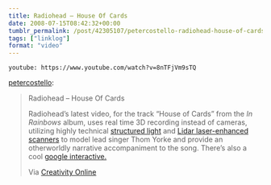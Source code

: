 ```yaml
---
title: Radiohead – House Of Cards
date: 2008-07-15T08:42:32+00:00
tumblr_permalink: /post/42305107/petercostello-radiohead-house-of-cards
tags: ["linklog"]
format: "video"
---
```


`youtube: https://www.youtube.com/watch?v=8nTFjVm9sTQ`

[petercostello][1]:

> Radiohead &#8211; House Of Cards
>
> </b> Radiohead’s latest video, for the track “House of Cards” from the _In Rainbows_ album, uses real time 3D recording instead of cameras, utilizing highly technical [structured light][2] and [Lidar laser-enhanced scanners][3] to model lead singer Thom Yorke and provide an otherworldly narrative accompaniment to the song. There’s also a cool [google interactive.][4]
>
> Via [Creativity Online][5]

[1]: http://petercostello.tumblr.com/post/42304670/radiohead-house-of-cards-radioheads-latest
[2]: http://en.wikipedia.org/wiki/3D_scanner#Structured_light
[3]: http://en.wikipedia.org/wiki/Lidar
[4]: http://code.google.com/creative/radiohead/viewer.html
[5]: http://creativity-online.com/?action=news:article&newsId=129514&sectionId=behind_the_work
